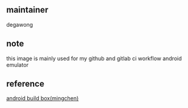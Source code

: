 ## maintainer
degawong

## note
this image is mainly used for my github and gitlab ci workflow android emulator

## reference 
[android build box(mingchen)](https://github.com/mingchen/docker-android-build-box)

